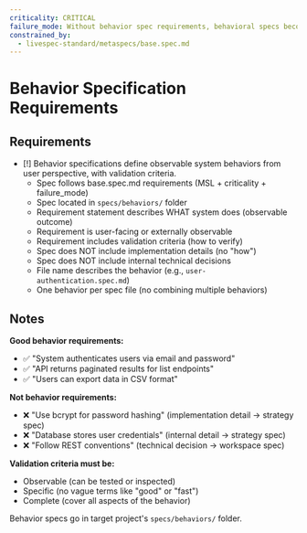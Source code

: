 ```yaml
---
criticality: CRITICAL
failure_mode: Without behavior spec requirements, behavioral specs become implementation details rather than observable outcomes
constrained_by:
  - livespec-standard/metaspecs/base.spec.md
---
```


# Behavior Specification Requirements

## Requirements
- [!] Behavior specifications define observable system behaviors from user perspective, with validation criteria.
  - Spec follows base.spec.md requirements (MSL + criticality + failure_mode)
  - Spec located in `specs/behaviors/` folder
  - Requirement statement describes WHAT system does (observable outcome)
  - Requirement is user-facing or externally observable
  - Requirement includes validation criteria (how to verify)
  - Spec does NOT include implementation details (no "how")
  - Spec does NOT include internal technical decisions
  - File name describes the behavior (e.g., `user-authentication.spec.md`)
  - One behavior per spec file (no combining multiple behaviors)

## Notes

**Good behavior requirements:**
- ✅ "System authenticates users via email and password"
- ✅ "API returns paginated results for list endpoints"
- ✅ "Users can export data in CSV format"

**Not behavior requirements:**
- ❌ "Use bcrypt for password hashing" (implementation detail → strategy spec)
- ❌ "Database stores user credentials" (internal detail → strategy spec)
- ❌ "Follow REST conventions" (technical decision → workspace spec)

**Validation criteria must be:**
- Observable (can be tested or inspected)
- Specific (no vague terms like "good" or "fast")
- Complete (cover all aspects of the behavior)

Behavior specs go in target project's `specs/behaviors/` folder.
